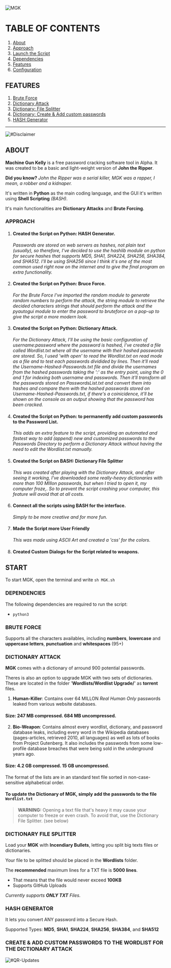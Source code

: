 
![MGK](https://user-images.githubusercontent.com/59540565/202909145-17b11452-9393-46fb-9031-939a03ac7172.png)

# TABLE OF CONTENTS
1. [About](#about)
2. [Approach](#approach)
3. [Launch the Script](#start)
4. [Dependencies](#dependencies)
5. [Features](#features)
6. [Configuration](#configuration)

## FEATURES

1. [Brute Force](#brute-force)
2. [Dictionary Attack](#dictionary-attack)
3. [Dictionary: File Splitter](#third-example)
5. [Dictionary: Create & Add custom passwords](#addappend-custom-passwords-to-the-wordlist-directory-for-the-dictionary-attack)
5. [HASH Generator](#hash-generator)
----

![#Disclaimer](https://user-images.githubusercontent.com/59540565/202909148-f8ace8b2-47c0-4eb8-97d1-0b3d0ab9e324.png)

## ABOUT
**Machine Gun Kelly** is a free password cracking software tool in Alpha.
It was created to be a basic and light-weight version of **John the Ripper**.

**Did you know?**
*John the Ripper was a serial killer, MGK was a rapper, I mean, a robber and a kidnaper.*
 
It's written in **Python** as the main coding language, and the GUI it's written using **Shell Scripting** *(BASH)*.
 
It's main functionalities are **Dictionary Attacks** and **Brute Forcing**.

### APPROACH

 1. #### Created the Script on **Python**: **HASH Generator**.
 	*Passwords are stored on web servers as hashes, not plain text (usually), so therefore, I've decided to use the hashlib module on python for secure hashes that supports MD5, SHA1, SHA224, SHA256, SHA384, and SHA512. I'll be using SHA256 since I think it's one of the most common used right now on the internet and to give the final program an extra functionality.*
 2. #### Created the Script on **Python**: **Bruce Force**.
 	*For the Brute Force I've imported the random module to generate random numbers to perform the attack, the string module to retrieve the decided characters strings that should perform the attack and the pyautogui module to enter the password to bruteforce on a pop-up to give the script a more modern look.*
 3. #### Created the Script on **Python**: **Dictionary Attack**.
	*For the Dictionary Attack, I'll be using the basic configuration of username:password where the password is hashed, I've created a file called Wordlist.txt where all the username with their hashed passwords are stored. So, I used 'with open' to read the Wordlist.txt on read mode as a file and to test each passwords dividided by lines. Then it'll read the Username-Hashed-Passwords.txt file and divide the usernames from the hashed passwords taking the ':' as the entry point, using the 0 and 1 for indexing both username and passwords. Then it'll transform all the passwords stored on PasswordsList.txt and convert them into hashes and compare them with the hashed passwords stored on Username-Hashed-Passwords.txt, if there's a coinicidence, it'll be shown on the console as an output showing that the password has been cracked.*
 4. #### Created the Script on **Python**: to **permanently add custom passwords** to the Password List.
	 *This adds an extra feature to the script, providing an automated and fastest way to add (append) new and customized passwords to the Passwords Directory to perform a Dictionary Attack without having the need to edit the Wordlist.txt manually.*
 6. #### Created the Script on **BASH**: **Dictionary File Splitter** 
	*This was created after playing with the Dictionary Attack, and after seeing it working, I've downloaded some really-heavy dictionaries with more than 100 MIllon passwords, but when I tried to open it, my computer froze,. So to prevent the script crashing your computer, this feature will avoid that at all costs.*
 7. #### Connect all the scripts using **BASH** for the interface.
	 *Simply to be more creative and for more fun.*
 8. #### Made the Script more User Friendly
	 *This was made using ASCII Art and created a 'css' for the colors.*
 9. #### Created Custom Dialogs for the Script related to weapons.



## START
To start MGK, open the terminal and write `sh MGK.sh`

### DEPENDENCIES
The following dependencies are required to run the script:

 - `python3`

### BRUTE FORCE

Supports all the characters availables, including **numbers**, **lowercase** and **uppercase letters**, **punctuation** and **whitespaces** (95+)

    
### DICTIONARY ATTACK
 
**MGK** comes with a dictionary of arround 900 potential passwords. 
 
 Theres is also an option to upgrade MGK with two sets of dictionaries.
 These are located in the folder '**Wordlists/Wordlist Upgrade/**' as **torrent** files.
 
1. **Human-Killer**: Contains over 64 MILLON *Real Human Only* passwords leaked from various website databases.
#### Size: 247 MB compressed. 684 MB uncompressed. 
2. **Bio-Weapon**: Contains almost every wordlist, dictionary, and password database leaks, including every word in the Wikipedia databases (pages-articles, retrieved 2010, all languages) as well as lots of books from Project Gutenberg. It also includes the passwords from some low-profile database breaches that were being sold in the underground years ago.
#### Size: 4.2 GB compressed. 15 GB uncompressed. 

The format of the lists are in an standard text file sorted in non-case-sensitive alphabetical order. 


#### To update the Dictionary of MGK, simply add the passwords to the file `Wordlist.txt`

> **WARNING:** 
> Opening a text file that's heavy it may cause your computer to freeze or even crash.
>To avoid that, use the Dictionary File Splitter. (see below)


### DICTIONARY FILE SPLITTER
Load your **MGK** with **Incendiary Bullets**, letting you split big texts files or dictionaries.

Your file to be splitted should be placed in the **Wordlists** folder.

The **recommended** maximum lines for a TXT file is **5000 lines**.

 - That means that the file would never exceed **100KB** 
 - Supports GitHub Uploads

*Currently supports **ONLY TXT** Files.*


### HASH GENERATOR
It lets you convert ANY password into a Secure Hash.

Supported Types: **MD5**, **SHA1**, **SHA224**, **SHA256**, **SHA384**, and **SHA512**


### CREATE & ADD CUSTOM PASSWORDS TO THE WORDLIST FOR THE DICTIONARY ATTACK



![#QR-Updates](https://user-images.githubusercontent.com/59540565/202909147-18280669-b8f3-406e-9c46-f616403a2c62.png)


